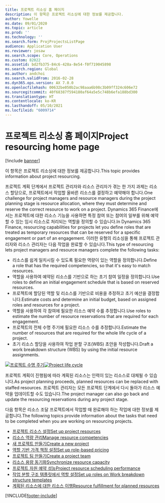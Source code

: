 ```yaml
---
title: 프로젝트 리소싱 홈 페이지
description: 이 항목은 프로젝트 리소싱에 대한 정보를 제공합니다.
author: Yowelle
ms.date: 09/01/2020
ms.topic: article
ms.prod: ''
ms.technology: ''
ms.search.form: ProjProjectsListPage
audience: Application User
ms.reviewer: josaw
ms.search.scope: Core, Operations
ms.custom: 82022
ms.assetid: bd2fb375-84c6-428a-8e54-f0f719045898
ms.search.region: Global
ms.author: andchoi
ms.search.validFrom: 2016-02-28
ms.dyn365.ops.version: AX 7.0.0
ms.openlocfilehash: 00632be050b2ac98aaa6b98c3b09ff324c606e72
ms.sourcegitcommit: 40f68387f594180af64a5e5c748b6efa188bd300
ms.translationtype: HT
ms.contentlocale: ko-KR
ms.lasthandoff: 05/10/2021
ms.locfileid: "6009714"
---
```

# <a name="project-resourcing-home-page"></a><span data-ttu-id="9c520-103">프로젝트 리소싱 홈 페이지</span><span class="sxs-lookup"><span data-stu-id="9c520-103">Project resourcing home page</span></span>

[!include [banner](../includes/banner.md)]

<span data-ttu-id="9c520-104">이 항목은 프로젝트 리소싱에 대한 정보를 제공합니다.</span><span class="sxs-lookup"><span data-stu-id="9c520-104">This topic provides information about project resourcing.</span></span>

<span data-ttu-id="9c520-105">프로젝트 계획 단계에서 프로젝트 관리자와 리소스 관리자가 겪는 한 가지 과제는 리소스 할당으로, 프로젝트에서 작업할 올바른 리소스를 결정하고 예약해야 합니다.</span><span class="sxs-lookup"><span data-stu-id="9c520-105">One challenge for project managers and resource managers during the project planning stage is resource allocation, where they must determine and reserve the correct resource to work on a project.</span></span> <span data-ttu-id="9c520-106">Dynamics 365 Finance에서는 프로젝트에 대한 리소스 기능을 사용하면 특정 참여 또는 참여의 일부를 위해 예약할 수 있는 임시 리소스로 처리되는 역할을 정의할 수 있습니다.</span><span class="sxs-lookup"><span data-stu-id="9c520-106">In Dynamics 365 Finance, resourcing capabilities for projects let you define roles that are treated as temporary resources that can be reserved for a specific engagement or part of an engagement.</span></span> <span data-ttu-id="9c520-107">이러한 유형의 리소싱을 통해 프로젝트 관리자와 리소스 관리자는 다음 작업을 완료할 수 있습니다.</span><span class="sxs-lookup"><span data-stu-id="9c520-107">This type of resourcing lets project managers and resource managers complete the following tasks:</span></span>

- <span data-ttu-id="9c520-108">리소스를 쉽게 일치시킬 수 있도록 필요한 역량이 있는 역할을 정의합니다.</span><span class="sxs-lookup"><span data-stu-id="9c520-108">Define a role that has the required competencies, so that it's easy to match resources.</span></span>
- <span data-ttu-id="9c520-109">역할을 사용하여 예약된 리소스를 기반으로 하는 초기 참여 일정을 정의합니다.</span><span class="sxs-lookup"><span data-stu-id="9c520-109">Use roles to define an initial engagement schedule that is based on reserved resources.</span></span>
- <span data-ttu-id="9c520-110">프로젝트에 할당된 역할 및 리소스를 기반으로 비용을 추정하고 초기 예산을 결정합니다.</span><span class="sxs-lookup"><span data-stu-id="9c520-110">Estimate costs and determine an initial budget, based on assigned roles and resources for a project.</span></span>
- <span data-ttu-id="9c520-111">역할을 사용하여 각 참여에 필요한 리소스 예약 수를 추정합니다.</span><span class="sxs-lookup"><span data-stu-id="9c520-111">Use roles to estimate the number of resource reservations that are required for each engagement.</span></span>
- <span data-ttu-id="9c520-112">프로젝트의 전체 수명 주기에 필요한 리소스 수를 추정합니다.</span><span class="sxs-lookup"><span data-stu-id="9c520-112">Estimate the number of resources that are required for the whole life cycle of a project.</span></span>
- <span data-ttu-id="9c520-113">초기 리소스 할당을 사용하여 작업 분할 구조(WBS) 초안을 작성합니다.</span><span class="sxs-lookup"><span data-stu-id="9c520-113">Draft a work breakdown structure (WBS) by using the initial resource assignments.</span></span>

<span data-ttu-id="9c520-114">[![프로젝트 수명 주기](./media/projectresourcing02-1024x812.jpg)](./media/projectresourcing02.jpg)</span><span class="sxs-lookup"><span data-stu-id="9c520-114">[![Project life cycle](./media/projectresourcing02-1024x812.jpg)](./media/projectresourcing02.jpg)</span></span>

<span data-ttu-id="9c520-115">프로젝트 계획이 진행됨에 따라 계획된 리소스는 인력이 있는 리소스로 대체될 수 있습니다.</span><span class="sxs-lookup"><span data-stu-id="9c520-115">As project planning proceeds, planned resources can be replaced with staffed resources.</span></span> <span data-ttu-id="9c520-116">프로젝트 관리자는 모든 프로젝트 단계에서 다시 돌아가 리소스 예약을 업데이트할 수도 있습니다.</span><span class="sxs-lookup"><span data-stu-id="9c520-116">The project manager can also go back and update the resourcing reservations during any project stage.</span></span>

<span data-ttu-id="9c520-117">다음 항목은 리소스 조달 프로젝트에서 작업할 때 완료해야 하는 작업에 대한 정보를 제공합니다.</span><span class="sxs-lookup"><span data-stu-id="9c520-117">The following topics provide information about the tasks that need to be completed when you are working on resourcing projects.</span></span>

- [<span data-ttu-id="9c520-118">프로젝트 리소스 설정</span><span class="sxs-lookup"><span data-stu-id="9c520-118">Set up project resources</span></span>](set-up-project-resources.md)
- [<span data-ttu-id="9c520-119">리소스 역량 관리</span><span class="sxs-lookup"><span data-stu-id="9c520-119">Manage resource competencies</span></span>](manage-resource-competencies.md)
- [<span data-ttu-id="9c520-120">새 프로젝트 만들기</span><span class="sxs-lookup"><span data-stu-id="9c520-120">Create a new project</span></span>](create-new-project.md)
- [<span data-ttu-id="9c520-121">역할 기반 가격 책정 설정</span><span class="sxs-lookup"><span data-stu-id="9c520-121">Set up role-based pricing</span></span>](set-up-role-based-pricing.md)
- [<span data-ttu-id="9c520-122">프로젝트 팀 만들기</span><span class="sxs-lookup"><span data-stu-id="9c520-122">Create a project team</span></span>](create-project-team.md)
- [<span data-ttu-id="9c520-123">리소스 용량 동기화</span><span class="sxs-lookup"><span data-stu-id="9c520-123">Synchronize resource capacity</span></span>](synchronize-resource-capacity.md)
- [<span data-ttu-id="9c520-124">프로젝트 자원 예약 성능</span><span class="sxs-lookup"><span data-stu-id="9c520-124">Project resource scheduling performance</span></span>](project-scheduling-performance.md)
- [<span data-ttu-id="9c520-125">작업 분할 구조 템플릿에서 역할 설정</span><span class="sxs-lookup"><span data-stu-id="9c520-125">Set up roles on Work breakdown structure templates</span></span>](set-up-roles-wbs-template.md)
- [<span data-ttu-id="9c520-126">계획된 리소스에 대한 리소스 이행</span><span class="sxs-lookup"><span data-stu-id="9c520-126">Resource fulfillment for planned resources</span></span>](resource-fulfillment-planned-resources.md)


[!INCLUDE[footer-include](../includes/footer-banner.md)]